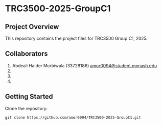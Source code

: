 # TRC3500-2025-GroupC1

## Project Overview
This repository contains the project files for TRC3500 Group C1, 2025.

## Collaborators
>
1. Abdeali Haider Morbiwala (33728186) amor0094@student.monash.edu
2. 
3. 
4. 

## Getting Started
Clone the repository:
```
git clone https://github.com/amor0094/TRC3500-2025-GroupC1.git
```